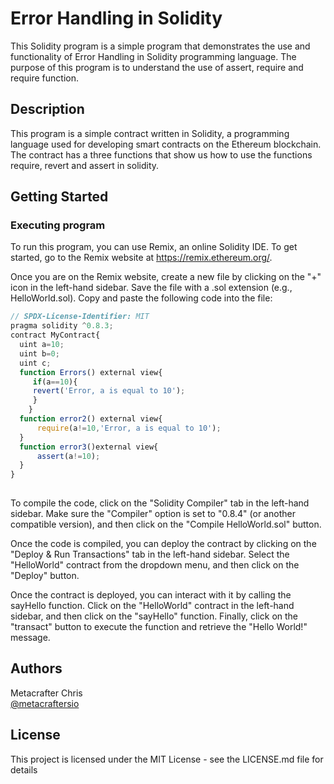 # Error Handling in Solidity
This Solidity program is a simple program that demonstrates the use and functionality of Error Handling in Solidity programming language. The purpose of this program is to understand the use of assert, require and require function.
## Description

This program is a simple contract written in Solidity, a programming language used for developing smart contracts on the Ethereum blockchain. The contract has a three functions that show us how to use the functions require, revert and assert in solidity. 

## Getting Started

### Executing program

To run this program, you can use Remix, an online Solidity IDE. To get started, go to the Remix website at https://remix.ethereum.org/.

Once you are on the Remix website, create a new file by clicking on the "+" icon in the left-hand sidebar. Save the file with a .sol extension (e.g., HelloWorld.sol). Copy and paste the following code into the file:

```javascript
// SPDX-License-Identifier: MIT
pragma solidity ^0.8.3;
contract MyContract{
  uint a=10;
  uint b=0;
  uint c;
  function Errors() external view{
     if(a==10){
     revert('Error, a is equal to 10');
     }
    }
  function error2() external view{
      require(a!=10,'Error, a is equal to 10');
  }
  function error3()external view{
      assert(a!=10);
  }
}
  

```

To compile the code, click on the "Solidity Compiler" tab in the left-hand sidebar. Make sure the "Compiler" option is set to "0.8.4" (or another compatible version), and then click on the "Compile HelloWorld.sol" button.

Once the code is compiled, you can deploy the contract by clicking on the "Deploy & Run Transactions" tab in the left-hand sidebar. Select the "HelloWorld" contract from the dropdown menu, and then click on the "Deploy" button.

Once the contract is deployed, you can interact with it by calling the sayHello function. Click on the "HelloWorld" contract in the left-hand sidebar, and then click on the "sayHello" function. Finally, click on the "transact" button to execute the function and retrieve the "Hello World!" message.

## Authors

Metacrafter Chris  
[@metacraftersio](https://twitter.com/metacraftersio)


## License

This project is licensed under the MIT License - see the LICENSE.md file for details






































